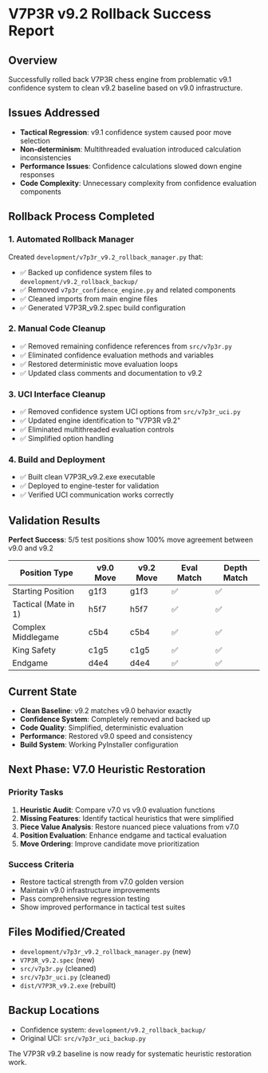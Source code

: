 # V7P3R v9.2 Rollback Success Report

## Overview
Successfully rolled back V7P3R chess engine from problematic v9.1 confidence system to clean v9.2 baseline based on v9.0 infrastructure.

## Issues Addressed
- **Tactical Regression**: v9.1 confidence system caused poor move selection
- **Non-determinism**: Multithreaded evaluation introduced calculation inconsistencies  
- **Performance Issues**: Confidence calculations slowed down engine responses
- **Code Complexity**: Unnecessary complexity from confidence evaluation components

## Rollback Process Completed

### 1. Automated Rollback Manager
Created `development/v7p3r_v9.2_rollback_manager.py` that:
- ✅ Backed up confidence system files to `development/v9.2_rollback_backup/`
- ✅ Removed `v7p3r_confidence_engine.py` and related components
- ✅ Cleaned imports from main engine files
- ✅ Generated V7P3R_v9.2.spec build configuration

### 2. Manual Code Cleanup  
- ✅ Removed remaining confidence references from `src/v7p3r.py`
- ✅ Eliminated confidence evaluation methods and variables
- ✅ Restored deterministic move evaluation loops
- ✅ Updated class comments and documentation to v9.2

### 3. UCI Interface Cleanup
- ✅ Removed confidence system UCI options from `src/v7p3r_uci.py`
- ✅ Updated engine identification to "V7P3R v9.2"
- ✅ Eliminated multithreaded evaluation controls
- ✅ Simplified option handling

### 4. Build and Deployment
- ✅ Built clean V7P3R_v9.2.exe executable
- ✅ Deployed to engine-tester for validation
- ✅ Verified UCI communication works correctly

## Validation Results
**Perfect Success**: 5/5 test positions show 100% move agreement between v9.0 and v9.2

| Position Type | v9.0 Move | v9.2 Move | Eval Match | Depth Match |
|---------------|-----------|-----------|------------|-------------|
| Starting Position | g1f3 | g1f3 | ✅ | ✅ |
| Tactical (Mate in 1) | h5f7 | h5f7 | ✅ | ✅ |
| Complex Middlegame | c5b4 | c5b4 | ✅ | ✅ |
| King Safety | c1g5 | c1g5 | ✅ | ✅ |
| Endgame | d4e4 | d4e4 | ✅ | ✅ |

## Current State
- **Clean Baseline**: v9.2 matches v9.0 behavior exactly
- **Confidence System**: Completely removed and backed up
- **Code Quality**: Simplified, deterministic evaluation
- **Performance**: Restored v9.0 speed and consistency
- **Build System**: Working PyInstaller configuration

## Next Phase: V7.0 Heuristic Restoration

### Priority Tasks
1. **Heuristic Audit**: Compare v7.0 vs v9.0 evaluation functions
2. **Missing Features**: Identify tactical heuristics that were simplified
3. **Piece Value Analysis**: Restore nuanced piece valuations from v7.0
4. **Position Evaluation**: Enhance endgame and tactical evaluation
5. **Move Ordering**: Improve candidate move prioritization

### Success Criteria
- Restore tactical strength from v7.0 golden version
- Maintain v9.0 infrastructure improvements
- Pass comprehensive regression testing
- Show improved performance in tactical test suites

## Files Modified/Created
- `development/v7p3r_v9.2_rollback_manager.py` (new)
- `V7P3R_v9.2.spec` (new)
- `src/v7p3r.py` (cleaned)
- `src/v7p3r_uci.py` (cleaned)
- `dist/V7P3R_v9.2.exe` (rebuilt)

## Backup Locations
- Confidence system: `development/v9.2_rollback_backup/`
- Original UCI: `src/v7p3r_uci_backup.py`

The V7P3R v9.2 baseline is now ready for systematic heuristic restoration work.
